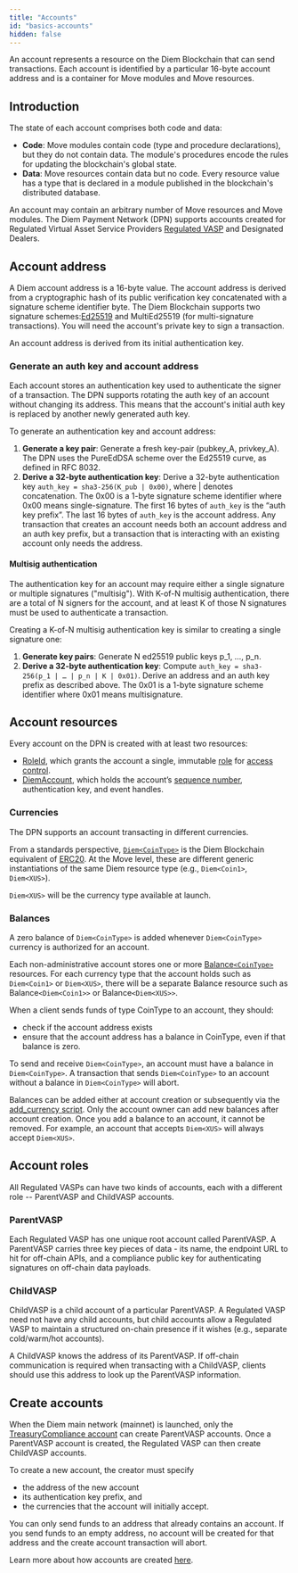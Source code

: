 ```yaml
---
title: "Accounts"
id: "basics-accounts"
hidden: false
---
```

An account represents a resource on the Diem Blockchain that can send transactions. Each account is identified by a particular 16-byte account address and is a container for Move modules and Move resources.

## Introduction

The state of each account comprises both code and data:

- **Code**: Move modules contain code (type and procedure declarations), but they do not contain data. The module's procedures encode the rules for updating the blockchain's global state.
- **Data**: Move resources contain data but no code. Every resource value has a type that is declared in a module published in the blockchain's distributed database.

An account may contain an arbitrary number of Move resources and Move modules. The Diem Payment Network (DPN) supports accounts created for Regulated Virtual Asset Service Providers [Regulated VASP](../reference/glossary#regulated-vasp) and Designated Dealers.

## Account address

A Diem account address is a 16-byte value. The account address is derived from a cryptographic hash of its public verification key concatenated with a signature scheme identifier byte. The Diem Blockchain supports two signature schemes:[Ed25519](../reference/glossary#ed25519) and MultiEd25519 (for multi-signature transactions). You will need the account's private key to sign a transaction.

An account address is derived from its initial authentication key.

### Generate an auth key and account address
Each account stores an authentication key used to authenticate the signer of a transaction. The DPN supports rotating the auth key of an account without changing its address. This means that the account's initial auth key is replaced by another newly generated auth key.

To generate an authentication key and account address:

1. **Generate a key pair**: Generate a fresh key-pair (pubkey_A, privkey_A). The DPN uses the PureEdDSA scheme over the Ed25519 curve, as defined in RFC 8032.
2. **Derive a 32-byte authentication key**: Derive a 32-byte authentication key `auth_key = sha3-256(K_pub | 0x00)`, where | denotes concatenation. The 0x00 is a 1-byte signature scheme identifier where 0x00 means single-signature. The first 16 bytes of `auth_key` is the “auth key prefix”. The last 16 bytes of `auth_key` is the account address. Any transaction that creates an account needs both an account address and an auth key prefix, but a transaction that is interacting with an existing account only needs the address.

#### Multisig authentication
The authentication key for an account may require either a single signature or multiple signatures ("multisig"). With K-of-N multisig authentication, there are a total of N signers for the account, and at least K of those N signatures must be used to authenticate a transaction.

Creating a K-of-N multisig authentication key is similar to creating a single signature one:
1. **Generate key pairs**: Generate N ed25519 public keys p_1, …, p_n.
2. **Derive a 32-byte authentication key**: Compute `auth_key = sha3-256(p_1 | … | p_n | K | 0x01)`. Derive an address and an auth key prefix as described above. The 0x01 is a 1-byte signature scheme identifier where 0x01 means multisignature.

## Account resources

Every account on the DPN is created with at least two resources:

* [RoleId](https://github.com/diem/diem/blob/main/diem-move/diem-framework/core/doc/Roles.md#resource-roleid), which grants the account a single, immutable [role](basics-accounts.md#account-roles) for [access control](https://github.com/diem/dip/blob/main/dips/dip-2.md).
* [DiemAccount](https://github.com/diem/diem/blob/main/diem-move/diem-framework/core/doc/DiemAccount.md#resource-diemaccount), which holds the account’s [sequence number](../reference/glossary#sequence-number), authentication key, and event handles.

### Currencies

The DPN supports an account transacting in different currencies.

From a standards perspective, [`Diem<CoinType>`](https://github.com/diem/diem/blob/main/diem-move/diem-framework/core/doc/Diem.md#resource-diem) is the Diem Blockchain equivalent of [ERC20](https://eips.ethereum.org/EIPS/eip-20). At the Move level, these are different generic instantiations of the same Diem resource type (e.g., `Diem<Coin1>`, `Diem<XUS>`).

`Diem<XUS>` will be the currency type available at launch.

### Balances

A zero balance of `Diem<CoinType>` is added whenever `Diem<CoinType>` currency is authorized for an account.

Each non-administrative account stores one or more [Balance`<CoinType>`](https://github.com/diem/diem/blob/main/diem-move/diem-framework/core/doc/DiemAccount.md#resource-balance) resources. For each currency type that the account holds such as `Diem<Coin1>` or `Diem<XUS>`, there will be a separate Balance resource such as Balance`<Diem<Coin1>>` or Balance`<Diem<XUS>>`.

When a client sends funds of type CoinType to an account, they should:
* check if the account address exists
* ensure that the account address has a balance in CoinType, even if that balance is zero.

To send and receive `Diem<CoinType>`, an account must have a balance in `Diem<CoinType>`. A transaction that sends `Diem<CoinType>` to an account without a balance in `Diem<CoinType>` will abort.

Balances can be added either at account creation or subsequently via the [add_currency script](../transactions/txns-types/txns-manage-accounts.md#add-a-currency-to-an-account). Only the account owner can add new balances after account creation. Once you add a balance to an account, it cannot be removed. For example, an account that accepts `Diem<XUS>` will always accept `Diem<XUS>`.

## Account roles

All Regulated VASPs can have two kinds of accounts, each with a different role -- ParentVASP and ChildVASP accounts.

### ParentVASP
Each Regulated VASP has one unique root account called ParentVASP. A ParentVASP carries three key pieces of data - its name, the endpoint URL to hit for off-chain APIs, and a compliance public key for authenticating signatures on off-chain data payloads.

### ChildVASP
ChildVASP is a child account of a particular ParentVASP. A Regulated VASP need not have any child accounts, but child accounts allow a Regulated VASP to maintain a structured on-chain presence if it wishes (e.g., separate cold/warm/hot accounts).

A ChildVASP knows the address of its ParentVASP. If off-chain communication is required when transacting with a ChildVASP, clients should use this address to look up the ParentVASP information.


## Create accounts

When the Diem main network (mainnet) is launched, only the [TreasuryCompliance account](https://github.com/diem/dip/blob/main/dips/dip-2.md#roles) can create ParentVASP accounts. Once a ParentVASP account is created, the Regulated VASP can then create ChildVASP accounts.

To create a new account, the creator must specify
* the address of the new account
* its authentication key prefix, and
* the currencies that the account will initially accept.

You can only send funds to an address that already contains an account. If you send funds to an empty address, no account will be created for that address and the create account transaction will abort.

Learn more about how accounts are created [here](../transactions/txns-types/txns-create-accounts-mint.md).
